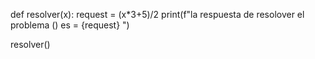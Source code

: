 def resolver(x):
    request = (x*3+5)/2
print(f"la respuesta de resolover el problema () es = {request} ")

resolver()
